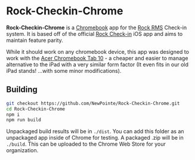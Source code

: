 Rock-Checkin-Chrome
===================

**Rock-Checkin-Chrome** is a [Chromebook](https://www.google.com/chromebook/) app for the [Rock RMS](https://www.rockrms.com/) Check-in system. It is based off of the official [Rock Check-in](https://apps.apple.com/us/app/rock-check-in/id879253336) iOS app and aims to maintain feature parity.

While it should work on any chromebook device, this app was designed to work with the [Acer Chromebook Tab 10](https://www.acer.com/ac/en/US/content/series/acerchromebooktab10) - a cheaper and easier to manage alternative to the iPad with a very similar form factor (It even fits in our old iPad stands! ...with some minor modifications).

## Building

```sh
git checkout https://github.com/NewPointe/Rock-Checkin-Chrome.git
cd Rock-Checkin-Chrome
npm i
npm run build
```

Unpackaged build results will be in `./dist`. You can add this folder as an unpackaged app inside of Chrome for testing. A packaged .zip will be in `./build`. This can be uploaded to the Chrome Web Store for your organization.
